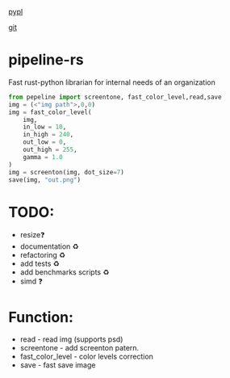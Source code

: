 [pypl](https://pypi.org/project/pepeline/)

[git](https://github.com/scanlate-wiki/pipeline-rs)


# pipeline-rs
Fast rust-python librarian for internal needs of an organization
```py
from pepeline import screentone, fast_color_level,read,save
img = (<"img path">,0,0)
img = fast_color_level(
    img,     
    in_low = 10,
    in_high = 240,
    out_low = 0,
    out_high = 255,
    gamma = 1.0
)
img = screenton(img, dot_size=7)
save(img, "out.png")
```
# TODO:
- resize❓
- documentation ♻️
- refactoring ♻️
- add tests ♻️
- add benchmarks scripts ♻️
- simd ❓
# Function:
- read - read img (supports psd)
- screentone - add screenton patern.
- fast_color_level - color levels correction
- save - fast save image
